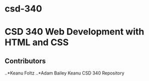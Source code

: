 # csd-340
# CSD 340 Web Development with HTML and CSS
## Contributors
..*Keanu Foltz
..*Adam Bailey
Keanu CSD 340 Repository
